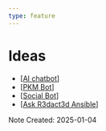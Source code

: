 ```yaml
---
type: feature
---
```


# Ideas


- [[AI chatbot]]
- [[PKM Bot]]
- [[Social Bot]]
- [[Ask R3dact3d Ansible]]

Note Created: 2025-01-04


[//begin]: # "Autogenerated link references for markdown compatibility"
[AI chatbot]: <Ideas/AI chatbot.md> "AI chatbot"
[PKM Bot]: <Ideas/PKM Bot.md> "PKM Bot"
[Social Bot]: <Ideas/Social Bot.md> "Social Bot"
[Ask R3dact3d Ansible]: <Ansible/Ask R3dact3d Ansible.md> "Ask R3dact3d Ansible"
[//end]: # "Autogenerated link references"
